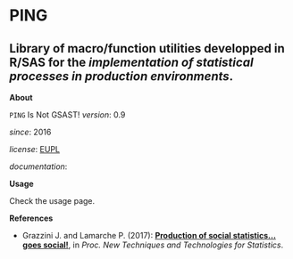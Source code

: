 PING
====

Library of macro/function utilities developped in R/SAS for the *implementation of statistical processes in production environments*.
---

**About**

`PING` Is Not GSAST! 
*version*:      0.9

*since*:        2016

*license*:      [EUPL](https://joinup.ec.europa.eu/sites/default/files/eupl1.1.-licence-en_0.pdf)

*documentation*: 

**Usage**

Check the usage page.

**<a name="References"></a>References**

* Grazzini J. and Lamarche P. (2017): 
  [**Production of social statistics... goes social!**](https://www.conference-service.com/NTTS2017/documents/agenda/data/abstracts/abstract_124.html), 
  in _Proc.  New Techniques and Technologies for Statistics_.
